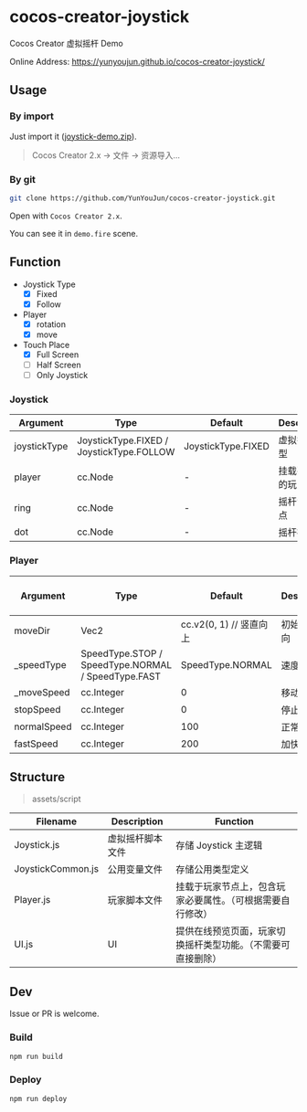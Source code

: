 # cocos-creator-joystick

Cocos Creator 虚拟摇杆 Demo

Online Address: <https://yunyoujun.github.io/cocos-creator-joystick/>

## Usage

### By import

Just import it ([joystick-demo.zip](https://raw.githubusercontent.com/YunYouJun/cocos-creator-joystick/master/dist/joystick-demo.zip)).

> Cocos Creator 2.x -> 文件 -> 资源导入...

### By git

```sh
git clone https://github.com/YunYouJun/cocos-creator-joystick.git
```

Open with `Cocos Creator 2.x`.

You can see it in `demo.fire` scene.

## Function

- Joystick Type
  - [x] Fixed
  - [x] Follow
- Player
  - [x] rotation
  - [x] move
- Touch Place
  - [x] Full Screen
  - [ ] Half Screen
  - [ ] Only Joystick

### Joystick

| Argument | Type | Default | Description | Customizable |
| --- | --- | --- | --- | --- |
| joystickType | JoystickType.FIXED / JoystickType.FOLLOW | JoystickType.FIXED | 虚拟摇杆类型 | √ |
| player | cc.Node | - | 挂载要控制的玩家节点 | √ |
| ring | cc.Node | - | 摇杆背景节点 | √ |
| dot | cc.Node | - | 摇杆操纵点 | √ |

### Player

| Argument | Type | Default | Description | Controled by Joystick | Customizable |
| --- | --- | --- | --- | --- | --- |
| moveDir | Vec2 | cc.v2(0, 1) // 竖直向上 | 初始移动方向 | √ | √ |
| _speedType | SpeedType.STOP / SpeedType.NORMAL / SpeedType.FAST | SpeedType.NORMAL | 速度类型 | √ | × |
| _moveSpeed | cc.Integer | 0 | 移动速度 | × | × |
| stopSpeed | cc.Integer | 0 | 停止时速度 | × | √ |
| normalSpeed | cc.Integer | 100 | 正常速度 | × | √ |
| fastSpeed | cc.Integer | 200 | 加快时速度 | × | √ |

## Structure

> assets/script

| Filename | Description | Function |
| --- | --- | --- |
| Joystick.js | 虚拟摇杆脚本文件 | 存储 Joystick 主逻辑 |
| JoystickCommon.js | 公用变量文件 | 存储公用类型定义 |
| Player.js | 玩家脚本文件 | 挂载于玩家节点上，包含玩家必要属性。（可根据需要自行修改） |
| UI.js | UI | 提供在线预览页面，玩家切换摇杆类型功能。（不需要可直接删除） |

## Dev

Issue or PR is welcome.

### Build

```sh
npm run build
```

### Deploy

```sh
npm run deploy
```
